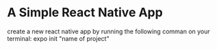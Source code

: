 # A Simple React Native App

create a new react native app by running the following comman on your terminal: expo init "name of project"
